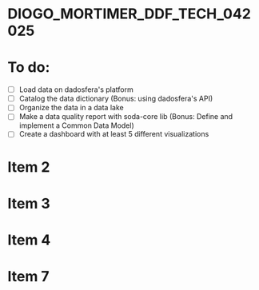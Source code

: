 # DIOGO_MORTIMER_DDF_TECH_042025

# To do:
- [ ] Load data on dadosfera's platform
- [ ] Catalog the data dictionary (Bonus: using dadosfera's API)
- [ ] Organize the data in a data lake
- [ ] Make a data quality report with soda-core lib (Bonus: Define and implement a Common Data Model)
- [ ] Create a dashboard with at least 5 different visualizations

# Item 2

# Item 3

# Item 4

# Item 7
